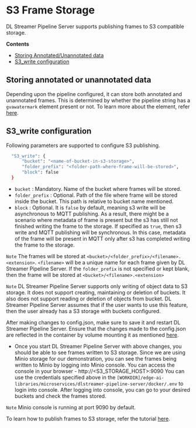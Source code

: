 # S3 Frame Storage

DL Streamer Pipeline Server supports publishing frames to S3 compatible storage.


**Contents**
  - [Storing Annotated/Unannotated data](#storing-annotated-or-unannotated-data)
  - [S3_write configuration](#s3_write-configuration)

## Storing annotated or unannotated data
Depending upon the pipeline configured, it can store both annotated and unannotated frames. This is determined by whether the pipeline string has a `gvawatermark` element present or not. To learn more about the element, refer [here](https://github.com/open-edge-platform/edge-ai-libraries/blob/release-1.2.0/libraries/dl-streamer/docs/source/elements/gvawatermark.md).

## S3_write configuration
Following parameters are supported to configure S3 publishing.
  ```sh
    "S3_write": {
        "bucket": "<name-of-bucket-in-s3-storage>",
        "folder_prefix": "<folder-path-where-frame-will-be-stored>",
        "block": false
    }
  ```

  - `bucket` : Mandatory. Name of the bucket where frames will be stored.
  - `folder_prefix` : Optional. Path of the file where frame will be stored inside the bucket. This path is relative to bucket name mentioned.
  - `block` : Optional. It is `false` by default, meaning s3 write will be asynchronous to MQTT publishing. As a result, there might be a scenario where metadata of frame is present but the s3 has still not finished writing the frame to the storage. If specified as `true`, then s3 write and MQTT publishing will be synchronous. In this case, metadata of the frame will be present in MQTT only after s3 has completed writing the frame to the storage.

`Note` The frames will be stored at `<bucket>/<folder_prefix>/<filename>.<extension>`. `<filename>` will be a unique name for each frame given by DL Streamer Pipeline Server. If the `folder_prefix` is not specified or kept blank, then the frame will be stored at `<bucket>/<filename>.<extension>`

`Note` DL Streamer Pipeline Server supports only writing of object data to S3 storage. It does not support creating, maintaining or deletion of buckets. It also does not support reading or deletion of objects from bucket. DL Streamer Pipeline Server assumes that if the user wants to use this feature, then the user already has a S3 storage with buckets configured.

After making changes to config.json, make sure to save it and restart DL Streamer Pipeline Server. Ensure that the changes made to the config.json are reflected in the container by volume mounting it as mentioned [here](../../../how-to-change-dlstreamer-pipeline.md).

- Once you start DL Streamer Pipeline Server with above changes, you should be able to see frames written to S3 storage. Since we are using Minio storage for our demonstration, you can see the frames being written to Minio by logging into Minio console. You can access the console in your browser - http://<S3_STORAGE_HOST>:9090 You can use the credentials specified above in the `[WORKDIR]/edge-ai-libraries/microservices/dlstreamer-pipeline-server/docker/.env` to login into console. After logging into console, you can go to your desired buckets and check the frames stored.

`Note` Minio console is running at port 9090 by default.

To learn how to publish frames to S3 storage, refer the tutorial [here](../../../how-to-store-s3-frame.md).